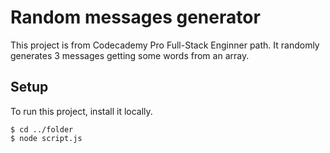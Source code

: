 # Random messages generator

This project is from Codecademy Pro Full-Stack Enginner path. It randomly generates 3 messages getting some words from an array.

## Setup
To run this project, install it locally.

```
$ cd ../folder
$ node script.js
```